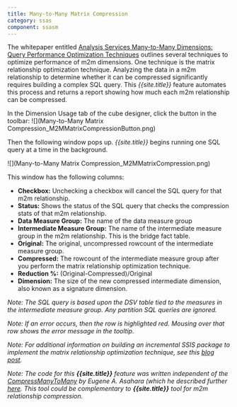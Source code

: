 ```yaml
---
title: Many-to-Many Matrix Compression
category: ssas
component: ssasm
---
```


The whitepaper entitled [Analysis Services Many-to-Many Dimensions: Query Performance Optimization Techniques](http://www.microsoft.com/downloads/details.aspx?FamilyID=3494E712-C90B-4A4E-AD45-01009C15C665&displaylang=en) outlines several techniques to optimize performance of m2m dimensions. One technique is the matrix relationship optimization technique. Analyzing the data in a m2m relationship to determine whether it can be compressed significantly requires building a complex SQL query. This *{{site.title}}* feature automates this process and returns a report showing how much each m2m relationship can be compressed.

In the Dimension Usage tab of the cube designer, click the button in the toolbar:
![](Many-to-Many Matrix Compression_M2MMatrixCompressionButton.png)

Then the following window pops up. *{{site.title}}* begins running one SQL query at a time in the background.

![](Many-to-Many Matrix Compression_M2MMatrixCompression.png)

This window has the following columns:
* **Checkbox:** Unchecking a checkbox will cancel the SQL query for that m2m relationship.
* **Status:** Shows the status of the SQL query that checks the compression stats of that m2m relationship.
* **Data Measure Group:** The name of the data measure group
* **Intermediate Measure Group:** The name of the intermediate measure group in the m2m relationship. This is the bridge fact table.
* **Original:** The original, uncompressed rowcount of the intermediate measure group.
* **Compressed:** The rowcount of the intermediate measure group after you perform the matrix relationship optimization technique.
* **Reduction %:** (Original-Compressed)/Original
* **Dimension:** The size of the new compressed intermediate dimension, also known as a signature dimension.

_Note: The SQL query is based upon the DSV table tied to the measures in the intermediate measure group. Any partition SQL queries are ignored._

_Note: If an error occurs, then the row is highlighted red. Mousing over that row shows the error message in the tooltip._

_Note: For additional information on building an incremental SSIS package to implement the matrix relationship optimization technique, see this [blog post](http://www.artisconsulting.com/blogs/greggalloway/Lists/Posts/Post.aspx?ID=13)._

_Note: The code for this **{{site.title}}** feature was written independent of the [CompressManyToMany](http://sqlsrvanalysissrvcs.codeplex.com/releases) by Eugene A. Asahara (which he described further [here](http://www.softcodedlogic.com/CompressManyToManyRelationships.htm). This tool could be complementary to **{{site.title}}** tool for m2m relationship compression._